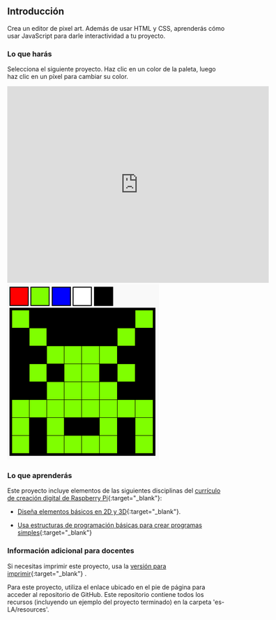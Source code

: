 ## Introducción

Crea un editor de pixel art. Además de usar HTML y CSS, aprenderás cómo usar JavaScript para darle interactividad a tu proyecto.

### Lo que harás

Selecciona el siguiente proyecto. Haz clic en un color de la paleta, luego haz clic en un píxel para cambiar su color.

<div class="trinket">
  <iframe src="https://trinket.io/embed/html/0e102a306b?outputOnly=true&start=result" width="600" height="450" frameborder="0" marginwidth="0" marginheight="0" allowfullscreen>
  </iframe>
  <img src="images/pixel-art-final.png">
</div>

### Lo que aprenderás

Este proyecto incluye elementos de las siguientes disciplinas del [currículo de creación digital de Raspberry Pi](https://rpf.io/curriculum){:target="_blank"}:

+ [Diseña elementos básicos en 2D y 3D](https://www.raspberrypi.org/curriculum/design/creator){:target="_blank"}.

+ [Usa estructuras de programación básicas para crear programas simples](https://www.raspberrypi.org/curriculum/programming/creator){:target="_blank"}

### Información adicional para docentes

Si necesitas imprimir este proyecto, usa la [versión para imprimir](https://projects.raspberrypi.org/es-LA/projects/pixel-art/print){:target="_blank"} .

Para este proyecto, utiliza el enlace ubicado en el pie de página para acceder al repositorio de GitHub. Este repositorio contiene todos los recursos (incluyendo un ejemplo del proyecto terminado) en la carpeta 'es-LA/resources'.